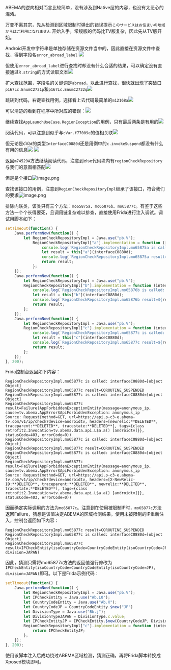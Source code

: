 ABEMA的逆向相对而言比较简单，没有涉及到Native层的内容，也没有太恶心的混淆。

万变不离其宗，先从检测到区域限制时弹出的错误提示`このサービスはお住まいの地域からはご利用になれません` 开始入手。常规版的代码比TV版复杂，因此先从TV版开始。

Android开发中字符串是单独存储在资源文件当中的，因此直接在资源文件中查找，得到字段名`error_abroad_label`
![](https://s2.loli.net/2024/05/25/SlWdPOptJjio1r8.png)

但使用`error_abroad_label`进行查找时却没有什么合适的结果，可以确定没有直接通过`R.string`的方式读取文本![](https://s2.loli.net/2024/05/25/sVzQUfagoTDpjXt.png)

扩大查找范围，字段名的关键词是`abroad`，以此进行查找，很快就出现了突破口`p167Lc.EnumC2721p`和`p167Lc.EnumC2722q`![](https://s2.loli.net/2024/05/25/JxtBWfAZnuCeXSz.png)

跳转到代码，右键查找用例，选择看上去代码最简单的`m12168a`![](https://s2.loli.net/2024/05/25/QNMAkpuv8TxYfUP.png)

可以清楚的看到在程序中所对应的错误：![](https://s2.loli.net/2024/05/25/gdfN4oTUFVnShrX.png)

继续查找`AppLaunchUseCase.RegionException`的用例，只有最后两条是有用的![](https://s2.loli.net/2024/05/25/G8EC3NpW1YLisDv.png)

阅读代码，可以注意到似乎与`cVar.f77009e`的值相关联![](https://s2.loli.net/2024/05/25/rYVu9U82m5WKTpQ.png)

但无论是cVar的类型`InterfaceC0880d`还是用例中的`c.invokeSuspend`都没有什么有用的信息![](https://s2.loli.net/2024/05/25/bEOm9JTGRKty47c.png) ![](https://s2.loli.net/2024/05/25/rY2TLpjCq6ubVzm.png)

返回`m74529A`方法继续阅读代码，注意到else代码块内有`regionCheckRepository`与我们的意图相匹配![](https://s2.loli.net/2024/05/25/Ndn9VTq7GW1cZ8y.png)

但是是个接口![image.png](https://s2.loli.net/2024/05/25/APsaUVxTKz7i3Wn.png)

查找该接口的用例，注意到`RegionCheckRepositoryImpl`继承了该接口，符合我们的要求![image.png](https://s2.loli.net/2024/05/25/nMBctD5dEGTiwJW.png)

排除内联类，该类只有三个方法：`mo65875a`、`mo65876b`、`mo65877c`。有鉴于这些方法一个个长得要死，且调用链复杂难以排查，直接使用Frida进行注入调试。调试用脚本如下：
```javascript
setTimeout(function() {
    Java.performNow(function() {
        let RegionCheckRepositoryImpl = Java.use("pb.V");
            RegionCheckRepositoryImpl["a"].implementation = function (interfaceC0880d) {
                console.log(`RegionCheckRepositoryImpl.mo65875a is called: interfaceC0880d=${interfaceC0880d}`);
                let result = this["a"](interfaceC0880d);
                console.log(`RegionCheckRepositoryImpl.mo65875a result=${result}`);
                return result;
            };
    });
    Java.performNow(function() {
        let RegionCheckRepositoryImpl = Java.use("pb.V");
        RegionCheckRepositoryImpl["b"].implementation = function (interfaceC0880d) {
            console.log(`RegionCheckRepositoryImpl.mo65876b is called: interfaceC0880d=${interfaceC0880d}`);
            let result = this["b"](interfaceC0880d);
            console.log(`RegionCheckRepositoryImpl.mo65876b result=${result}`);
            return result;
        };
    });
    Java.performNow(function() {
        let RegionCheckRepositoryImpl = Java.use("pb.V");
        RegionCheckRepositoryImpl["c"].implementation = function (interfaceC0880d) {
            console.log(`RegionCheckRepositoryImpl.mo65877c is called: interfaceC0880d=${interfaceC0880d}`);
            let result = this["c"](interfaceC0880d);
            console.log(`RegionCheckRepositoryImpl.mo65877c result=${result}`);
            return result;
        };
    });
}, 200);
```

Frida控制台返回如下内容：
```
RegionCheckRepositoryImpl.mo65877c is called: interfaceC0880d=[object Object]
RegionCheckRepositoryImpl.mo65877c result=COROUTINE_SUSPENDED
RegionCheckRepositoryImpl.mo65877c is called: interfaceC0880d=[object Object]
RegionCheckRepositoryImpl.mo65877c result=Failure(AppForbiddenExceptionEntity(message=anonymous_ip, cause=tv.abema.AppError$ApiForbiddenException: anonymous_ip
Source: Request{method=GET, url=https://api.p-c3-e.abema-tv.com/v1/ip/check?device=androidtv, headers=[newrelic:**DELETED**, traceparent:**DELETED**, tracestate:**DELETED**], tags={class retrofit2.Invocation=tv.abema.data.api.L$a.a() [androidtv]}}, statusCode=403, errorCode=0))
RegionCheckRepositoryImpl.mo65877c is called: interfaceC0880d=[object Object]
RegionCheckRepositoryImpl.mo65877c result=COROUTINE_SUSPENDED
RegionCheckRepositoryImpl.mo65877c is called: interfaceC0880d=[object Object]
RegionCheckRepositoryImpl.mo65877c result=Failure(AppForbiddenExceptionEntity(message=anonymous_ip, cause=tv.abema.AppError$ApiForbiddenException: anonymous_ip
Source: Request{method=GET, url=https://api.p-c3-e.abema-tv.com/v1/ip/check?device=androidtv, headers=[X-NewRelic-ID:**DELETED**, traceparent:**DELETED**, newrelic:**DELETED**, tracestate:**DELETED**], tags={class retrofit2.Invocation=tv.abema.data.api.L$a.a() [androidtv]}}, statusCode=403, errorCode=0))
```

因而确定实际调用的方法为`mo65877c`。注意到在使用被限制IP时，`mo65877c`方法返回Failure，猜想是该值决定ABEMA的区域检测结果。使用未被限制的IP重新注入，控制台返回如下内容：
```
RegionCheckRepositoryImpl.mo65877c result=COROUTINE_SUSPENDED
RegionCheckRepositoryImpl.mo65877c is called: interfaceC0880d=[object Object]
RegionCheckRepositoryImpl.mo65877c result=IPCheckEntity(isoCountryCode=CountryCodeEntity(isoCountryCode=JP), division=JAPAN)
```

因此，猜测只需将mo65877c方法的返回值强行修改为`IPCheckEntity(isoCountryCode=CountryCodeEntity(isoCountryCode=JP), division=JAPAN)`即可。以下是Frida示例代码：
```javascript
setTimeout(function() {
    Java.performNow(function() {
        let RegionCheckRepositoryImpl = Java.use("pb.V");
        let IPCheckEntity = Java.use("Ab.L0");
        let CountryCodeEntity = Java.use("Ab.X");
        let CountryCodeJP = CountryCodeEntity.$new("JP")
        let DivisionType = Java.use("Bb.j");
        let DivisionTypeJAPAN = DivisionType.c.value;
        let IPCheckEntityJP = IPCheckEntity.$new(CountryCodeJP, DivisionTypeJAPAN)
        RegionCheckRepositoryImpl["c"].implementation = function (interfaceC0880d) {
            return IPCheckEntityJP;
        };
    });
}, 200);
```

使用该脚本注入后成功绕过ABEMA区域检测，猜测正确，再将Frida脚本转换成Xposed模块即可。